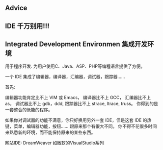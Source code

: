 ## Advice


## IDE   千万别用!!!

## Integrated Development Environmen 集成开发环境   
用于程序开发. 为用户使用C、Java、ASP、PHP等编程语言提供了方便。 

一个 IDE 集成了编辑器，编译器，汇编器，调试器，跟踪器……

首先: 

编辑器功能肯定比不上 VIM 或 Emacs，
编译器比不上 GCC，
汇编器比不上 as，
调试器比不上 gdb，ddd, 
跟踪器比不上 strace, ltrace, truss。
你得到的是一套整合的低能的程序。

如果你对调试器的功能不满意，你只好换用另外一套 IDE，但是这套 IDE 的热键，菜单，编辑器功能，按钮…… 跟原来那个有很大不同。
你不得不花很多时间来熟悉新的环境，而不能保持原来的某些东西。




网站IDE:     DreamWeaver
如微软的VisualStudio系列






